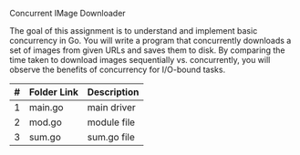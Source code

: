 Concurrent IMage Downloader

The goal of this assignment is to understand and implement basic concurrency in Go. 
You will write a program that concurrently downloads a set of images from given URLs and saves them to disk. 
By comparing the time taken to download images sequentially vs. concurrently, you will observe the benefits of concurrency 
for I/O-bound tasks.



|   #   | Folder Link |  Description |
| :---: | ----------- | ---------------------- |
|   1   |   main.go |  main driver|
|   2   |   mod.go | module file|
|   3   |   sum.go | sum.go file|

